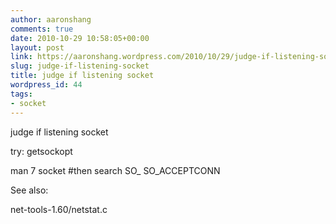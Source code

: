 ```yaml
---
author: aaronshang
comments: true
date: 2010-10-29 10:58:05+00:00
layout: post
link: https://aaronshang.wordpress.com/2010/10/29/judge-if-listening-socket/
slug: judge-if-listening-socket
title: judge if listening socket
wordpress_id: 44
tags:
- socket
---
```


judge if listening socket

try:
getsockopt

man 7 socket
#then search SO_
SO_ACCEPTCONN


See also:

net-tools-1.60/netstat.c
